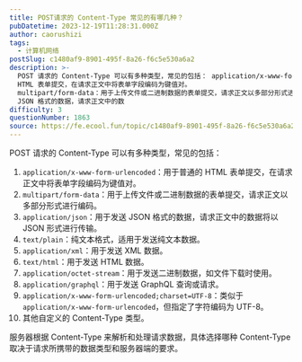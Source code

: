 ```yaml
---
title: POST请求的 Content-Type 常见的有哪几种？
pubDatetime: 2023-12-19T11:28:31.000Z
author: caorushizi
tags:
  - 计算机网络
postSlug: c1480af9-8901-495f-8a26-f6c5e530a6a2
description: >-
  POST 请求的 Content-Type 可以有多种类型，常见的包括： application/x-www-form-urlencoded：用于普通的
  HTML 表单提交，在请求正文中将表单字段编码为键值对。
  multipart/form-data：用于上传文件或二进制数据的表单提交，请求正文以多部分形式进行编码。 application/json：用于发送
  JSON 格式的数据，请求正文中的数
difficulty: 3
questionNumber: 1863
source: https://fe.ecool.fun/topic/c1480af9-8901-495f-8a26-f6c5e530a6a2
---
```


POST 请求的 Content-Type 可以有多种类型，常见的包括：

1. `application/x-www-form-urlencoded`：用于普通的 HTML 表单提交，在请求正文中将表单字段编码为键值对。
2. `multipart/form-data`：用于上传文件或二进制数据的表单提交，请求正文以多部分形式进行编码。
3. `application/json`：用于发送 JSON 格式的数据，请求正文中的数据将以 JSON 形式进行传输。
4. `text/plain`：纯文本格式，适用于发送纯文本数据。
5.  `application/xml`：用于发送 XML 数据。
6.  `text/html`：用于发送 HTML 数据。
7.  `application/octet-stream`：用于发送二进制数据，如文件下载时使用。
8.  `application/graphql`：用于发送 GraphQL 查询或请求。
9.  `application/x-www-form-urlencoded;charset=UTF-8`：类似于 `application/x-www-form-urlencoded`，但指定了字符编码为 UTF-8。
10.  其他自定义的 Content-Type 类型。

服务器根据 Content-Type 来解析和处理请求数据，具体选择哪种 Content-Type 取决于请求所携带的数据类型和服务器端的要求。
